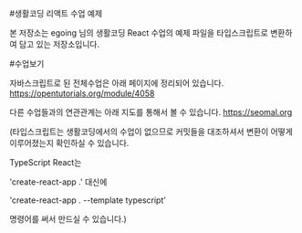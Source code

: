 #생활코딩 리액트 수업 예제

본 저장소는 egoing 님의 생활코딩 React 수업의 예제 파일을
타입스크립트로 변환하여 담고 있는 저장소입니다. 

#수업보기

자바스크립트로 된 전체수업은 아래 페이지에 정리되어 있습니다.
https://opentutorials.org/module/4058

다른 수업들과의 연관관계는 아래 지도를 통해서 볼 수 있습니다. 
https://seomal.org

(타입스크립트는 생활코딩에서의 수업이 없으므로
커밋들을 대조하셔서 변환이 어떻게 이루어졌는지 확인하실 수 있습니다.

TypeScript React는

'create-react-app .' 대신에

'create-react-app . --template typescript'

명령어를 써서 만드실 수 있습니다.)
